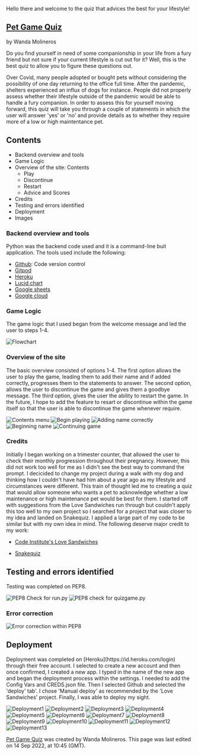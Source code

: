 Hello there and welcome to the quiz that advices the best for your lifestyle!
## [Pet Game Quiz](https://pet-game-quiz.herokuapp.com/)
by Wanda Molineros

<p>Do you find yourself in need of some companionship in your life from a fury friend but not sure if your current lifestyle is cut out for it?
Well, this is the best quiz to allow you to figure these questions out.</p>

<p>Over Covid, many people adopted or bought pets without considering the possibility of one day returning to the office full time. After the pandemic,
shelters experienced an influx of dogs for instance. People did not properly assess whether their lifestyle outside of the pandemic would be able 
to handle a fury companion. In order to assess this for yourself moving forward, this quiz will take you through a couple of statements in which 
the user will answer 'yes' or 'no' and provide details as to whether they require more of a low or high maintentance pet.</p>

## Contents
* Backend overview and tools
* Game Logic
* Overview of the site: Contents
     + Play
     + Discontinue
     + Restart
     + Advice and Scores
* Credits
* Testing and errors identified
* Deployment
* Images 

### Backend overview and tools
<p>Python was the backend code used and it is a command-line buit application. The tools used include the following:</p>

- [Github](https://github.com/): Code version control
- [Gitpod](https://gitpod.io/workspaces)
- [Heroku](https://heroku.com/)
- [Lucid chart](https://lucid.app/documents#/dashboard)
- [Google sheets](https://docs.google.com/spreadsheets/u/0/)
- [Google cloud](https://console.cloud.google.com/)

### Game Logic
<p>The game logic that I used began from the welcome message and led the user to steps 1-4.</p>

![Flowchart](./assets/images/game-logic.PNG)

### Overview of the site
<p>The basic overview consisted of options 1-4. The first option allows the user to play the game, leading them to add their name and if added correctly, progresses them to the statements to answer. The second option, allows the user to discontinue the game and gives them a goodbye message. The third option, gives the user the ability to restart the game. In the future, I hope to add the feature to resart or discontinue within the game itself so that the user is able to discontinue the game whenever require.</p>

![Contents menu](./assets/images/Test%201.PNG)
![Begin playing](./assets/images/test%202.PNG)
![Adding name correctly](./assets/images/test%203.PNG)
![Beginning name](./assets/images/test%205.PNG)
![Continuing game](./assets/images/test%206.PNG)


### Credits 
<p>Initially I began working on a trimester counter, that allowed the user to check their monthly progression throughout their pregnancy. However, this did not work too well for me as I didn't see the best way to command the prompt. I decicided to change my project during a walk with my dog and thinking how I couldn't have had him about a year ago as my lifestyle and circumstances were different. This train of thought led me to creating a quiz that would allow someone who wants a pet to acknowledge whether a low maintenance or high maintenance pet would be best for them. I started off with suggestions from the Love Sandwiches run through but couldn't apply this too well to my own project so I searched for a project that was closer to my idea and landed on Snakequiz. I applied a large part of my code to be similar but with my own idea in mind. The following deserve major credit to my work:</p>

* [Code Institute's Love Sandwiches](https://learn.codeinstitute.net/courses/course-v1:CodeInstitute+LS101+2021_T1/courseware/293ee9d8ff3542d3b877137ed81b9a5b/071036790a5642f9a6f004f9888b6a45/?child=last)

* [Snakequiz](https://snakequiz-pp3.herokuapp.com/)

## Testing and errors identified
<p>Testing was completed on PEP8.</p>

![PEP8 Check for run.py](./assets/images/Pep8%20check%201%20runpy.PNG)
![PEP8 check for quizgame.py](./assets/images/Pep8%20check%201%20quizgamepy.PNG)

### Error correction
![Error correction within PEP8](./assets/images/Pep8%20error%20correction%20runpy.PNG)

## Deployment
<p>Deployment was completed on [Heroku](https://id.heroku.com/login) through their free account. I selected to create a new account and then once confirmed, I created a new app. I typed in the name of the new app and began the deployment process within the settings. I needed to add the Config Vars and CREDS.json file. Then I selected Github and selected the 'deploy' tab'. I chose 'Manual deploy' as recommended by the 'Love Sandwiches' project. Finally, I was able to deploy my sight.</p>

![Deployment1](./assets/images/deployment1.PNG)
![Deployment2](./assets/images/deployment2.PNG)
![Deployment3](./assets/images/deployment3.PNG)
![Deployment4](./assets/images/deployment4.PNG)
![Deployment5](./assets/images/deployment5.PNG)
![Deployment6](./assets/images/deployment6.PNG)
![Deployment7](./assets/images/deployment7.PNG)
![Deployment8](./assets/images/deployment8.PNG)
![Deployment9](./assets/images/deployment9.PNG)
![Deployment10](./assets/images/deployment10.PNG)
![Deployment11](./assets/images/deployment11.PNG)
![Deployment12](./assets/images/deployment12.PNG)
![Deployment13](./assets/images/deployment13.PNG)

[Pet Game Quiz](https://pet-game-quiz.herokuapp.com/) was created by Wanda Molineros. This page was last edited on 14 Sep 2022, at 10:45 (GMT).